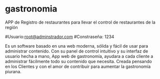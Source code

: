 # gastronomia
APP de Registro de restaurantes para llevar el control de restaurantes de la región

#Usuario:root@adminstrador.com
#Constraseña: 1234


Es un software basado en una web moderna, sólida y fácil de usar para administrar contenido. Con su panel de control intuitivo y su interfaz de usuario hecha a mano, App web de gastronomía, ayudara a cada cliente a administrar fácilmente todo su contenido que necesita.
Creada pensando en los Clientes y con el amor de contribuir para aumentar la gastronomía piurana.
